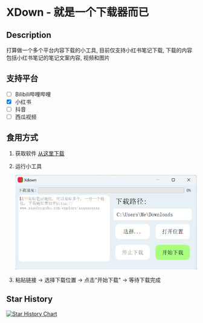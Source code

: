 # XDown - 就是一个下载器而已

## Description

打算做一个多个平台内容下载的小工具, 目前仅支持小红书笔记下载, 下载的内容包括小红书笔记的笔记文案内容, 视频和图片

## 支持平台

* [ ] Bilibili哔哩哔哩
* [X] 小红书
* [ ] 抖音
* [ ] 西瓜视频

## 食用方式

1. 获取软件 [从这里下载](https://github.com/Ven3/xdown)
2. 运行小工具

   ![1704639453780](image/README/1704639453780.png)
3. 粘贴链接 -> 选择下载位置 -> 点击"开始下载" -> 等待下载完成

## Star History

[![Star History Chart](https://api.star-history.com/svg?repos=Ven3/xdown&type=Date)](https://star-history.com/?utm_source=bestxtools.com#Ven3/xdown&Date)
